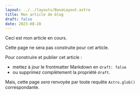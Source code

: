 ```yaml
---
layout: ../../layouts/BaseLayout.astro
title: Mon article de blog
draft: false
date: 2023-08-28
---
```


Ceci est mon article en cours.

Cette page ne sera pas construite pour cet article.

Pour construire et publier cet article :

- mettez à jour le frontmatter Markdown en `draft: false`
- ou supprimez complètement la propriété `draft`.

Mais, cette page _sera_ renvoyée par toute requête `Astro.glob()` correspondante.
